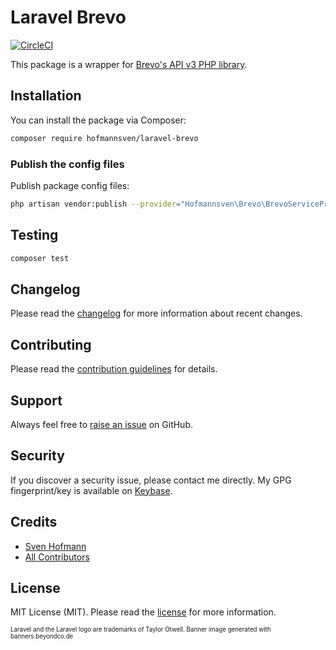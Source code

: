 # Laravel Brevo

[![CircleCI](https://dl.circleci.com/status-badge/img/gh/andrewtweber/laravel-brevo/tree/main.svg?style=shield)](https://dl.circleci.com/status-badge/redirect/gh/andrewtweber/laravel-brevo/tree/main)

This package is a wrapper for [Brevo's API v3 PHP library](https://github.com/getbrevo/brevo-php).

## Installation

You can install the package via Composer:

```bash
composer require hofmannsven/laravel-brevo
```

### Publish the config files

Publish package config files:

```bash
php artisan vendor:publish --provider="Hofmannsven\Brevo\BrevoServiceProvider"
```

## Testing

```bash
composer test
```

## Changelog

Please read the [changelog](https://github.com/hofmannsven/laravel-brevo/blob/master/CHANGELOG.md) for more information about recent changes.

## Contributing

Please read the [contribution guidelines](https://github.com/hofmannsven/laravel-brevo/blob/master/.github/CONTRIBUTING.md) for details.

## Support

Always feel free to [raise an issue](https://github.com/hofmannsven/laravel-brevo/issues) on GitHub.

## Security

If you discover a security issue, please contact me directly. 
My GPG fingerprint/key is available on [Keybase](https://keybase.io/hofmannsven).

## Credits

- [Sven Hofmann](https://github.com/hofmannsven)
- [All Contributors](https://github.com/hofmannsven/laravel-brevo/graphs/contributors)

## License

MIT License (MIT). Please read the [license](LICENSE.md) for more information.

<sup><sub>Laravel and the Laravel logo are trademarks of Taylor Otwell. Banner image generated with banners.beyondco.de</sub></sup>
